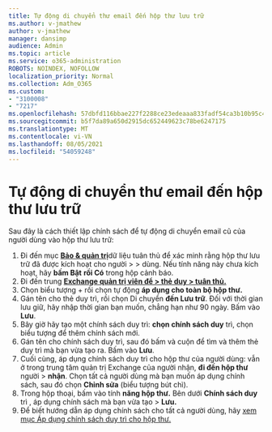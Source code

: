 ```yaml
---
title: Tự động di chuyển thư email đến hộp thư lưu trữ
ms.author: v-jmathew
author: v-jmathew
manager: dansimp
audience: Admin
ms.topic: article
ms.service: o365-administration
ROBOTS: NOINDEX, NOFOLLOW
localization_priority: Normal
ms.collection: Adm_O365
ms.custom:
- "3100008"
- "7217"
ms.openlocfilehash: 57dbfd116bbae227f2288ce23edeaaa833fadf54ca3b10b95c49512758542e32
ms.sourcegitcommit: b5f7da89a650d2915dc652449623c78be6247175
ms.translationtype: MT
ms.contentlocale: vi-VN
ms.lasthandoff: 08/05/2021
ms.locfileid: "54059248"
---
```

# <a name="automatically-move-email-messages-to-the-archive-mailbox"></a>Tự động di chuyển thư email đến hộp thư lưu trữ

Sau đây là cách thiết lập chính sách để tự động di chuyển email cũ của người dùng vào hộp thư lưu trữ:

1. Đi đến mục [**Bảo & quản trị**](https://go.microsoft.com/fwlink/p/?linkid=2077143)dữ liệu tuân thủ để xác minh rằng hộp thư lưu trữ đã được kích hoạt cho người  >    >   dùng. Nếu tính năng này chưa kích hoạt, hãy **bấm Bật** **rồi Có** trong hộp cảnh báo.
2. Đi đến trung [**Exchange quản trị viên để > thẻ duy > tuân thủ.**](https://go.microsoft.com/fwlink/?linkid=2059104)
3. Chọn biểu tượng + rồi chọn tự động **áp dụng cho toàn bộ hộp thư.**
4. Gán tên cho thẻ duy trì, rồi chọn Di chuyển **đến Lưu trữ**. Đối với thời gian lưu giữ, hãy nhập thời gian bạn muốn, chẳng hạn như 90 ngày. Bấm vào **Lưu**.
5. Bây giờ hãy tạo một chính sách duy trì: **chọn chính sách duy** trì, chọn biểu tượng để thêm chính sách mới.
6. Gán tên cho chính sách duy trì, sau đó bấm và cuộn để tìm và thêm thẻ duy trì mà bạn vừa tạo ra. Bấm vào **Lưu**.
7. Cuối cùng, áp dụng chính sách duy trì cho hộp thư của người dùng: vẫn ở trong trung tâm quản trị Exchange của người nhận, **đi đến hộp thư** người  >  **nhận**. Chọn tất cả người dùng mà bạn muốn áp dụng chính sách, sau đó chọn **Chỉnh sửa** (biểu tượng bút chì).
8. Trong hộp thoại, bấm vào tính **năng hộp thư.** Bên dưới **Chính sách duy** trì , áp dụng chính sách mà bạn vừa tạo > **Lưu.**
9. Để biết hướng dẫn áp dụng chính sách cho tất cả người dùng, hãy [xem mục Áp dụng chính sách duy trì cho hộp thư.](https://docs.microsoft.com/exchange/security-and-compliance/messaging-records-management/apply-retention-policy)

